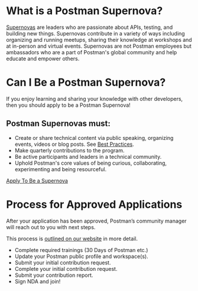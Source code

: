# What is a Postman Supernova?
[Supernovas](https://www.postman.com/company/supernovas-program/) are leaders who are passionate about APIs, testing, and building new things. Supernovas contribute in a variety of ways including organizing and running meetups, sharing their knowledge at workshops and at in-person and virtual events. Supernovas are not Postman employees but ambassadors who are a part of Postman's global community and help educate and empower others.

# Can I Be a Postman Supernova?
If you enjoy learning and sharing your knowledge with other developers, then you should apply to be a Postman Supernova!

## Postman Supernovas must:
- Create or share technical content via public speaking, organizing events, videos or blog posts. See [Best Practices](https://github.com/postman-open-technologies/Postman-Supernova-Program/blob/main/pages/Contribution-Best-Practices-SHORT.md#contribution-best-practices).
- Make quarterly contributions to the program.
- Be active participants and leaders in a technical community.
- Uphold Postman's core values of being curious, collaborating, experimenting and being resourceful.

[Apply To Be a Supernova](https://www.postman.com/company/supernovas-program/)

# Process for Approved Applications
After your application has been approved, Postman’s community manager will reach out to you with next steps.

This process is [outlined on our website](https://www.postman.com/company/supernovas-program/joining/) in more detail.
- Complete required trainings (30 Days of Postman etc.)
- Update your Postman public profile and workspace(s).
- Submit your initial contribution request.
- Complete your initial contribution request.
- Submit your contribution report.
- Sign NDA and join!
